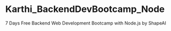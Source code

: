 # Karthi_BackendDevBootcamp_Node
7 Days Free Backend Web Development Bootcamp with Node.js by ShapeAI
